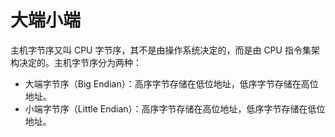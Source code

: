 # 大端小端

主机字节序又叫 CPU 字节序，其不是由操作系统决定的，而是由 CPU 指令集架构决定的。主机字节序分为两种：

- 大端字节序（Big Endian）：高序字节存储在低位地址，低序字节存储在高位地址。
- 小端字节序（Little Endian）：高序字节存储在高位地址，低序字节存储在低位地址。